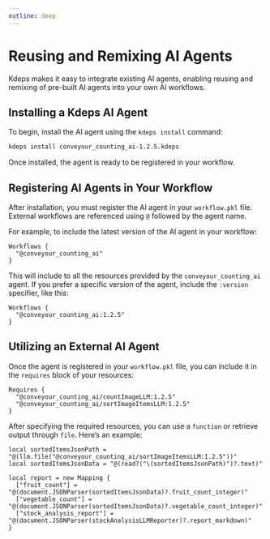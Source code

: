 ```yaml
---
outline: deep
---
```


# Reusing and Remixing AI Agents

Kdeps makes it easy to integrate existing AI agents, enabling reusing and remixing of pre-built AI agents
into your own AI workflows.

## Installing a Kdeps AI Agent

To begin, install the AI agent using the `kdeps install` command:

```bash
kdeps install conveyour_counting_ai-1.2.5.kdeps
```

Once installed, the agent is ready to be registered in your workflow.

## Registering AI Agents in Your Workflow

After installation, you must register the AI agent in your `workflow.pkl` file. External workflows are referenced using
`@` followed by the agent name.

For example, to include the latest version of the AI agent in your workflow:

```apl
Workflows {
  "@conveyour_counting_ai"
}
```

This will include to all the resources provided by the `conveyour_counting_ai` agent. If you prefer a specific
version of the agent, include the `:version` specifier, like this:


```apl
Workflows {
  "@conveyour_counting_ai:1.2.5"
}
```

## Utilizing an External AI Agent

Once the agent is registered in your `workflow.pkl` file, you can include it in the `requires` block of your resources:

```apl
Requires {
  "@conveyour_counting_ai/countImageLLM:1.2.5"
  "@conveyour_counting_ai/sortImageItemsLLM:1.2.5"
}
```

After specifying the required resources, you can use a `function` or retrieve output through `file`. Here’s an example:

```apl
local sortedItemsJsonPath = "@(llm.file("@conveyour_counting_ai/sortImageItemsLLM:1.2.5"))"
local sortedItemsJsonData = "@(read?("\(sortedItemsJsonPath)")?.text)"

local report = new Mapping {
  ["fruit_count"] = "@(document.JSONParser(sortedItemsJsonData)?.fruit_count_integer)"
  ["vegetable_count"] = "@(document.JSONParser(sortedItemsJsonData)?.vegetable_count_integer)"
  ["stock_analysis_report"] = "@(document.JSONParser(stockAnalysisLLMReporter)?.report_markdown)"
}
```

